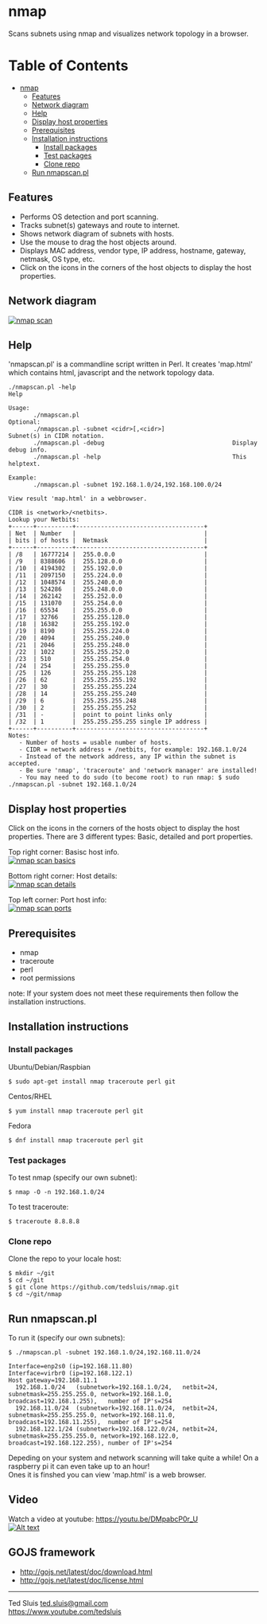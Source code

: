 # nmap
Scans subnets using nmap and visualizes network topology in a browser.  
  
Table of Contents  
=================  

   * [nmap](#nmap)  
      * [Features](#features)
      * [Network diagram](#network-diagram)  
      * [Help](#help)  
      * [Display host properties](#display-host-properties)  
      * [Prerequisites](#prerequisites)  
      * [Installation instructions](#installation-instructions)
         * [Install packages](#install-packages)
         * [Test packages](#test-packages)
         * [Clone repo](#clone-repo)
      * [Run nmapscan.pl](#run-nmapscanpl)
  
## Features
  
* Performs OS detection and port scanning.
* Tracks subnet(s) gateways and route to internet.
* Shows network diagram of subnets with hosts.
* Use the mouse to drag the host objects around.
* Displays MAC address, vendor type, IP address, hostname, gateway, netmask, OS type, etc.
* Click on the icons in the corners of the host objects to display the host properties.

## Network diagram
[![nmap scan](https://raw.githubusercontent.com/tedsluis/nmap/master/img/nmapscan.jpg)](https://raw.githubusercontent.com/tedsluis/nmap/master/img/nmapscan.jpg)
 
## Help  
  
'nmapscan.pl' is a commandline script written in Perl. It creates 'map.html' which contains html, javascript and the network topology data.  
  
````
./nmapscan.pl -help
Help

Usage: 
       ./nmapscan.pl 
Optional:
       ./nmapscan.pl -subnet <cidr>[,<cidr>]                   Subnet(s) in CIDR notation.
       ./nmapscan.pl -debug                                    Display debug info.
       ./nmapscan.pl -help                                     This helptext.

Example:
       ./nmapscan.pl -subnet 192.168.1.0/24,192.168.100.0/24

View result 'map.html' in a webbrowser.  

CIDR is <network>/<netbits>. 
Lookup your Netbits:
+------+----------+------------------------------------+
| Net  | Number   |                                    |
| bits | of hosts |  Netmask                           |
+------+----------+------------------------------------+
| /8   | 16777214 |  255.0.0.0                         |
| /9   | 8388606  |  255.128.0.0                       |
| /10  | 4194302  |  255.192.0.0                       |
| /11  | 2097150  |  255.224.0.0                       |
| /12  | 1048574  |  255.240.0.0                       |
| /13  | 524286   |  255.248.0.0                       |
| /14  | 262142   |  255.252.0.0                       |
| /15  | 131070   |  255.254.0.0                       |
| /16  | 65534    |  255.255.0.0                       |
| /17  | 32766    |  255.255.128.0                     |
| /18  | 16382    |  255.255.192.0                     |
| /19  | 8190     |  255.255.224.0                     |
| /20  | 4094     |  255.255.240.0                     |
| /21  | 2046     |  255.255.248.0                     |
| /22  | 1022     |  255.255.252.0                     |
| /23  | 510      |  255.255.254.0                     |
| /24  | 254      |  255.255.255.0                     |
| /25  | 126      |  255.255.255.128                   |
| /26  | 62       |  255.255.255.192                   |
| /27  | 30       |  255.255.255.224                   |
| /28  | 14       |  255.255.255.240                   |
| /29  | 6        |  255.255.255.248                   |
| /30  | 2        |  255.255.255.252                   |
| /31  | -        |  point to point links only         |
| /32  | 1        |  255.255.255.255 single IP address |
+------+----------+------------------------------------+
Notes: 
   - Number of hosts = usable number of hosts.
   - CIDR = network address + /netbits, for example: 192.168.1.0/24
   - Instead of the network address, any IP within the subnet is accepted.
   - Be sure 'nmap', 'traceroute' and 'network manager' are installed!
   - You may need to do sudo (to become root) to run nmap: $ sudo ./nmapscan.pl -subnet 192.168.1.0/24
````
## Display host properties  
  
Click on the icons in the corners of the hosts object to display the host properties. There are 3 different types: Basic, detailed and port properties.  
   
Top right corner: Basisc host info.  
[![nmap scan basics](https://raw.githubusercontent.com/tedsluis/nmap/master/img/basics_screenshot.jpg)](https://raw.githubusercontent.com/tedsluis/nmap/master/img/basics_screenshot.jpg)
   
Bottom right corner: Host details:   
[![nmap scan details](https://raw.githubusercontent.com/tedsluis/nmap/master/img/details_screenshot.jpg)](https://raw.githubusercontent.com/tedsluis/nmap/master/img/details_screenshot.jpg)
    
Top left corner: Port host info:  
[![nmap scan ports](https://raw.githubusercontent.com/tedsluis/nmap/master/img/ports_screenshot.jpg)](https://raw.githubusercontent.com/tedsluis/nmap/master/img/ports_screenshot.jpg)

## Prerequisites  

* nmap  
* traceroute  
* perl 
* root permissions  

note: If your system does not meet these requirements then follow the installation instructions.

## Installation instructions

### Install packages
  
Ubuntu/Debian/Raspbian  
````
$ sudo apt-get install nmap traceroute perl git  
````
   
Centos/RHEL  
````
$ yum install nmap traceroute perl git  
````
  
Fedora  
````
$ dnf install nmap traceroute perl git 
````
   
### Test packages  
  
To test nmap (specify our own subnet):  
````
$ nmap -O -n 192.168.1.0/24  
````
  
To test traceroute:  
````
$ traceroute 8.8.8.8   
````
   
### Clone repo  
  
Clone the repo to your locale host:
````
$ mkdir ~/git
$ cd ~/git
$ git clone https://github.com/tedsluis/nmap.git
$ cd ~/git/nmap
````
    
## Run nmapscan.pl
  
To run it (specify our own subnets):  
````
$ ./nmapscan.pl -subnet 192.168.1.0/24,192.168.11.0/24 

Interface=enp2s0 (ip=192.168.11.80)
Interface=virbr0 (ip=192.168.122.1)
Host gateway=192.168.11.1
  192.168.1.0/24   (subnetwork=192.168.1.0/24,   netbit=24, subnetmask=255.255.255.0, network=192.168.1.0,   broadcast=192.168.1.255),   number of IP's=254
  192.168.11.0/24  (subnetwork=192.168.11.0/24,  netbit=24, subnetmask=255.255.255.0, network=192.168.11.0,  broadcast=192.168.11.255),  number of IP's=254
  192.168.122.1/24 (subnetwork=192.168.122.0/24, netbit=24, subnetmask=255.255.255.0, network=192.168.122.0, broadcast=192.168.122.255), number of IP's=254
````
Depeding on your system and network scanning will take quite a while! On a raspberry pi it can even take up to an hour!    
Ones it is finshed you can view 'map.html' is a web browser.  
  
## Video  
  
Watch a video at youtube: https://youtu.be/DMpabcP0r_U   
[![Alt text](https://img.youtube.com/vi/DMpabcP0r_U/0.jpg)](https://www.youtube.com/watch?v=DMpabcP0r_U)   
  
## GOJS framework   
  
* http://gojs.net/latest/doc/download.html
* http://gojs.net/latest/doc/license.html
  

---------------------------  
  
Ted Sluis
ted.sluis@gmail.com  
https://www.youtube.com/tedsluis  

  


